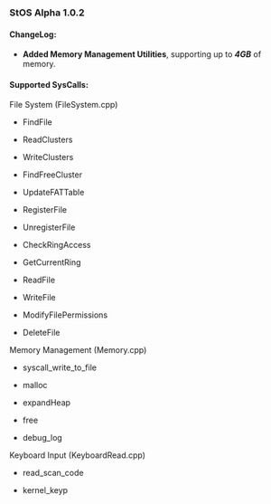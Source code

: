 ### **StOS Alpha 1.0.2**  
#### **ChangeLog:**  
- **Added Memory Management Utilities**, supporting up to **_4GB_** of memory.  



#### **Supported SysCalls:**

File System (FileSystem.cpp)

- FindFile

- ReadClusters

- WriteClusters

- FindFreeCluster

- UpdateFATTable

- RegisterFile

- UnregisterFile

- CheckRingAccess

- GetCurrentRing

- ReadFile

- WriteFile

- ModifyFilePermissions

- DeleteFile

Memory Management (Memory.cpp)

- syscall_write_to_file

- malloc

- expandHeap

- free

- debug_log

Keyboard Input (KeyboardRead.cpp)

- read_scan_code

- kernel_keyp

